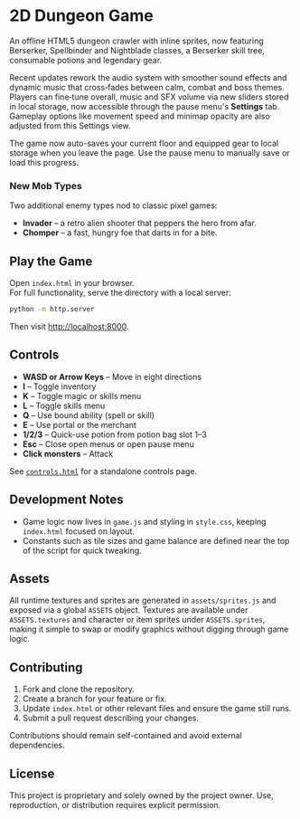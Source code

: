 # 2D Dungeon Game

An offline HTML5 dungeon crawler with inline sprites, now featuring Berserker, Spellbinder and Nightblade classes, a Berserker skill tree, consumable potions and legendary gear.

Recent updates rework the audio system with smoother sound effects and dynamic music that cross‑fades between calm, combat and boss themes. Players can fine‑tune overall, music and SFX volume via new sliders stored in local storage, now accessible through the pause menu's **Settings** tab.
Gameplay options like movement speed and minimap opacity are also adjusted from this Settings view.

The game now auto-saves your current floor and equipped gear to local storage when you leave the page. Use the pause menu to manually save or load this progress.

### New Mob Types
Two additional enemy types nod to classic pixel games:

- **Invader** – a retro alien shooter that peppers the hero from afar.
- **Chomper** – a fast, hungry foe that darts in for a bite.

## Play the Game
Open `index.html` in your browser.  
For full functionality, serve the directory with a local server:

```bash
python -m http.server
```

Then visit [http://localhost:8000](http://localhost:8000).

## Controls
- **WASD or Arrow Keys** – Move in eight directions
- **I** – Toggle inventory
- **K** – Toggle magic or skills menu
- **L** – Toggle skills menu
- **Q** – Use bound ability (spell or skill)
- **E** – Use portal or the merchant
- **1/2/3** – Quick-use potion from potion bag slot 1–3
- **Esc** – Close open menus or open pause menu
- **Click monsters** – Attack

See [`controls.html`](controls.html) for a standalone controls page.

## Development Notes
 - Game logic now lives in `game.js` and styling in `style.css`, keeping `index.html` focused on layout.
 - Constants such as tile sizes and game balance are defined near the top of the script for quick tweaking.

## Assets
All runtime textures and sprites are generated in `assets/sprites.js` and exposed via a global `ASSETS` object.  Textures are
available under `ASSETS.textures` and character or item sprites under `ASSETS.sprites`, making it simple to swap or modify
graphics without digging through game logic.

## Contributing
1. Fork and clone the repository.
2. Create a branch for your feature or fix.
3. Update `index.html` or other relevant files and ensure the game still runs.
4. Submit a pull request describing your changes.

Contributions should remain self-contained and avoid external dependencies.


## License
This project is proprietary and solely owned by the project owner. Use, reproduction, or distribution requires explicit permission.